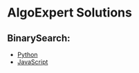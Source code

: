 # AlgoExpert Solutions


## BinarySearch:

- [Python](/python/binarySearch.py/)
- [JavaScript](/javascript/binarySearch.js/)

